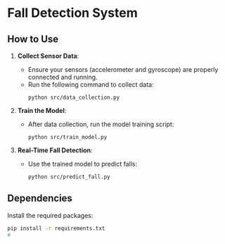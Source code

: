 # Fall Detection System

## How to Use

1. **Collect Sensor Data**: 
   - Ensure your sensors (accelerometer and gyroscope) are properly connected and running.
   - Run the following command to collect data:
     ```
     python src/data_collection.py
     ```

2. **Train the Model**:
   - After data collection, run the model training script:
     ```
     python src/train_model.py
     ```

3. **Real-Time Fall Detection**:
   - Use the trained model to predict falls:
     ```
     python src/predict_fall.py
     ```

## Dependencies
Install the required packages:
```bash
pip install -r requirements.txt
#

